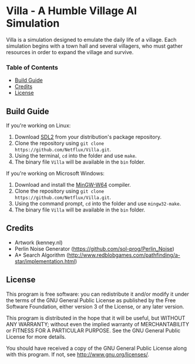 # Villa - A Humble Village AI Simulation
Villa is a simulation designed to emulate the daily life of a village. Each simulation begins with a town hall and several villagers, who must gather resources in order to expand the village and survive.

### Table of Contents

* [Build Guide](#build-guide)
* [Credits](#credits)
* [License](#license)

## Build Guide
If you're working on Linux:

1. Download [SDL2](http://libsdl.org/) from your distribution's package repository.
2. Clone the repository using `git clone https://github.com/Netflux/Villa.git`.
3. Using the terminal, `cd` into the folder and use `make`.
4. The binary file `Villa` will be available in the `bin` folder.

If you're working on Microsoft Windows:

1. Download and install the [MinGW-W64](https://mingw-w64.org/doku.php) compiler.
2. Clone the repository using `git clone https://github.com/Netflux/Villa.git`.
3. Using the command prompt, `cd` into the folder and use `mingw32-make`.
4. The binary file `Villa` will be available in the `bin` folder.

## Credits
* Artwork (kenney.nl)
* Perlin Noise Generator (https://github.com/sol-prog/Perlin_Noise)
* A* Search Algorithm (http://www.redblobgames.com/pathfinding/a-star/implementation.html)

## License
This program is free software: you can redistribute it and/or modify it under the terms of the GNU General Public License as published by the Free Software Foundation, either version 3 of the License, or any later version.

This program is distributed in the hope that it will be useful, but WITHOUT ANY WARRANTY; without even the implied warranty of MERCHANTABILITY or FITNESS FOR A PARTICULAR PURPOSE.  See the GNU General Public License for more details.

You should have received a copy of the GNU General Public License along with this program.  If not, see <http://www.gnu.org/licenses/>.